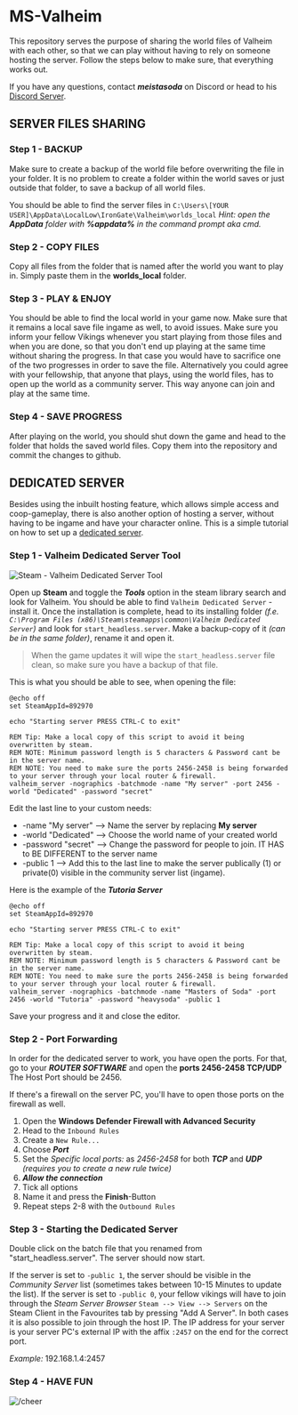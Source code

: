 # MS-Valheim
This repository serves the purpose of sharing the world files of Valheim with each other, so that we can play without having to rely on someone hosting the server.
Follow the steps below to make sure, that everything works out.

If you have any questions, contact ***meistasoda*** on Discord or head to his [Discord Server](https://discord.gg/gGdvjUm3QJ).


## SERVER FILES SHARING

### Step 1 - BACKUP
Make sure to create a backup of the world file before overwriting the file in your folder.
It is no problem to create a folder within the world saves or just outside that folder, to save a backup of all world files.

You should be able to find the server files in `C:\Users\[YOUR USER]\AppData\LocalLow\IronGate\Valheim\worlds_local`
*Hint: open the __AppData__ folder with __%appdata%__ in the command prompt aka cmd.*

### Step 2 - COPY FILES
Copy all files from the folder that is named after the world you want to play in. Simply paste them in the **worlds_local** folder.

### Step 3 - PLAY & ENJOY
You should be able to find the local world in your game now. Make sure that it remains a local save file ingame as well, to avoid issues.
Make sure you inform your fellow Vikings whenever you start playing from those files and when you are done, so that you don't end up playing at the same time without sharing the progress. In that case you would have to sacrifice one of the two progresses in order to save the file.
Alternatively you could agree with your fellowship, that anyone that plays, using the world files, has to open up the world as a community server. This way anyone can join and play at the same time.

### Step 4 - SAVE PROGRESS
After playing on the world, you should shut down the game and head to the folder that holds the saved world files. Copy them into the repository and commit the changes to github.


## DEDICATED SERVER
Besides using the inbuilt hosting feature, which allows simple access and coop-gameplay, there is also another option of hosting a server, without having to be ingame and have your character online.
This is a simple tutorial on how to set up a [dedicated server](https://www.pcgamer.com/valheim-multiplayer-dedicated-server/).

### Step 1 - Valheim Dedicated Server Tool
![Steam - Valheim Dedicated Server Tool](https://user-images.githubusercontent.com/65448960/185452880-624a1de7-e65b-4223-bebd-ec230feb7985.png)

Open up **Steam** and toggle the ***Tools*** option in the steam library search and look for Valheim. You should be able to find `Valheim Dedicated Server` - install it.
Once the installation is complete, head to its installing folder *(f.e. `C:\Program Files (x86)\Steam\steamapps\common\Valheim Dedicated Server`)* and look for `start_headless.server`.
Make a backup-copy of it *(can be in the same folder)*, rename it and open it.

> When the game updates it will wipe the `start_headless.server` file clean, so make sure you have a backup of that file.

This is what you should be able to see, when opening the file:
```
@echo off
set SteamAppId=892970

echo "Starting server PRESS CTRL-C to exit"

REM Tip: Make a local copy of this script to avoid it being overwritten by steam.
REM NOTE: Minimum password length is 5 characters & Password cant be in the server name.
REM NOTE: You need to make sure the ports 2456-2458 is being forwarded to your server through your local router & firewall.
valheim_server -nographics -batchmode -name "My server" -port 2456 -world "Dedicated" -password "secret"
```

Edit the last line to your custom needs:
* -name "My server" --> Name the server by replacing __My server__
* -world "Dedicated" --> Choose the world name of your created world
* -password "secret" --> Change the password for people to join. IT HAS to BE DIFFERENT to the server name
* -public 1 --> Add this to the last line to make the server publically (1) or private(0) visible in the community server list (ingame).

Here is the example of the ***Tutoria Server***
```
@echo off
set SteamAppId=892970

echo "Starting server PRESS CTRL-C to exit"

REM Tip: Make a local copy of this script to avoid it being overwritten by steam.
REM NOTE: Minimum password length is 5 characters & Password cant be in the server name.
REM NOTE: You need to make sure the ports 2456-2458 is being forwarded to your server through your local router & firewall.
valheim_server -nographics -batchmode -name "Masters of Soda" -port 2456 -world "Tutoria" -password "heavysoda" -public 1
```

Save your progress and it and close the editor.

### Step 2 - Port Forwarding
In order for the dedicated server to work, you have open the ports. For that, go to your ***ROUTER SOFTWARE*** and open the **ports 2456-2458 TCP/UDP** The Host Port should be 2456.

If there's a firewall on the server PC, you'll have to open those ports on the firewall as well.
1. Open the **Windows Defender Firewall with Advanced Security**
2. Head to the `Inbound Rules`
3. Create a `New Rule...`
4. Choose ***Port***
5. Set the *Specific local ports:* as *2456-2458* for both ***TCP*** and ***UDP*** *(requires you to create a new rule twice)*
6. ***Allow the connection***
7. Tick all options
8. Name it and press the **Finish**-Button
9. Repeat steps 2-8 with the `Outbound Rules`

### Step 3 - Starting the Dedicated Server
Double click on the batch file that you renamed from "start_headless.server". The server should now start.

If the server is set to `-public 1`, the server should be visible in the *Community Server* list (sometimes takes between 10-15 Minutes to update the list).
If the server is set to `-public 0`, your fellow vikings will have to join through the *Steam Server Browser* `Steam --> View --> Servers` on the Steam Client in the Favourites tab by pressing "Add A Server".
In both cases it is also possible to join through the host IP. The IP address for your server is your server PC's external IP with the affix `:2457` on the end for the correct port.

*Example:* 192.168.1.4:2457

### Step 4 - HAVE FUN
![/cheer](https://user-images.githubusercontent.com/65448960/185453515-19922226-9733-4722-92bd-24a719b92429.jpg)
